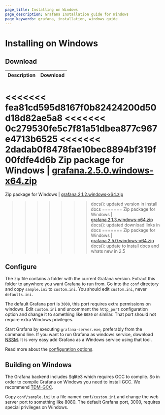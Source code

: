 ```yaml
---
page_title: Installing on Windows
page_description: Grafana Installation guide for Windows
page_keywords: grafana, installation, windows guide
---
```


# Installing on Windows

## Download

Description | Download
------------ | -------------
<<<<<<< fea81cd595d8167f0b82424200d50d18d82ae5a8
<<<<<<< 0c279530fe5c7f81a51dbea877c967e4713b6525
<<<<<<< 2dadab0f8478fae10bec8894bf319f00fdfe4d6b
Zip package for Windows | [grafana.2.5.0.windows-x64.zip](https://grafanarel.s3.amazonaws.com/winbuilds/dist/grafana-2.5.0.windows-x64.zip)
=======
Zip package for Windows | [grafana.2.1.2.windows-x64.zip](https://grafanarel.s3.amazonaws.com/winbuilds/dist/grafana-2.1.2.windows-x64.zip)
>>>>>>> docs(): updated version in install docs
=======
Zip package for Windows | [grafana.2.1.3.windows-x64.zip](https://grafanarel.s3.amazonaws.com/winbuilds/dist/grafana-2.1.3.windows-x64.zip)
>>>>>>> docs(): updated download links in docs
=======
Zip package for Windows | [grafana.2.5.0.windows-x64.zip](https://grafanarel.s3.amazonaws.com/winbuilds/dist/grafana-2.5.0.windows-x64.zip)
>>>>>>> docs(): update to install docs and whats new in 2.5

## Configure

The zip file contains a folder with the current Grafana version. Extract
this folder to anywhere you want Grafana to run from.  Go into the
`conf` directory and copy `sample.ini` to `custom.ini`. You should edit
`custom.ini`, never `defaults.ini`.

The default Grafana port is `3000`, this port requires extra permissions
on windows. Edit `custom.ini` and uncomment the `http_port`
configuration option and change it to something like `8080` or similar.
That port should not require extra Windows privileges.

Start Grafana by executing `grafana-server.exe`, preferably from the
command line. If you want to run Grafana as windows service, download
[NSSM](https://nssm.cc/). It is very easy add Grafana as a Windows
service using that tool.

Read more about the [configuration options](/installation/configuration).

## Building on Windows

The Grafana backend includes Sqlite3 which requires GCC to compile. So
in order to compile Grafana on Windows you need to install GCC. We
recommend [TDM-GCC](http://tdm-gcc.tdragon.net/download).

Copy `conf/sample.ini` to a file named `conf/custom.ini` and change the
web server port to something like 8080. The default Grafana port, 3000,
requires special privileges on Windows.

